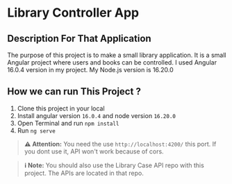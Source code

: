 # Library Controller App

## Description For That Application

The purpose of this project is to make a small library application. It is a small Angular project where users and books can be controlled. I used Angular 16.0.4 version in my project. My Node.js version is 16.20.0 

## How we can run This Project ? 

1. Clone this project in your local
2. Install angular version `16.0.4` and node version `16.20.0`
3. Open Terminal and run `npm install`
4. Run `ng serve`

> **⚠️ Attention:** You need the use `http://localhost:4200/` this port. If you dont use it, API won't work because of cors.

>**ℹ️ Note:** You should also use the Library Case API repo with this project. The APIs are located in that repo. 
